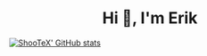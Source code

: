 <h1 align="center">Hi 👋, I'm Erik</h1>


[![ShooTeX' GitHub stats](https://github-readme-stats.vercel.app/api?username=shootex&count_private=true&show_icons=true&theme=github_dark)](https://github.com/anuraghazra/github-readme-stats)
